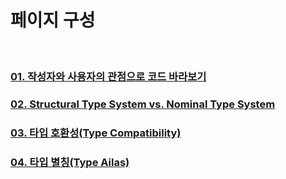 # 페이지 구성

<br>

### [01. 작성자와 사용자의 관점으로 코드 바라보기](https://github.com/ohtaekwon/TSC-Test/blob/master/ch03_Type-System/01_%ED%83%80%EC%9E%85%EC%8B%9C%EC%8A%A4%ED%85%9C.md)

### [02. Structural Type System vs. Nominal Type System](https://github.com/ohtaekwon/TSC-Test/blob/master/ch03_Type-System/02_Structural%20_Nominal.md)

### [03. 타입 호환성(Type Compatibility)](https://github.com/ohtaekwon/TSC-Test/blob/master/ch03_Type-System/03_%ED%83%80%EC%9E%85%20%ED%98%B8%ED%99%98%EC%84%B1.md)

### [04. 타입 별칭(Type Ailas)]()
